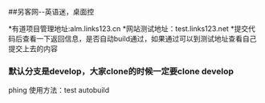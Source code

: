 ##另客网--英语迷，桌面控

*有道项目管理地址:alm.links123.cn
*网站测试地址：test.links123.net
*提交代码后查看一下返回信息，是否自动build通过，如果通过可以到测试地址查看自己提交上去的内容

<h3>默认分支是develop，大家clone的时候一定要clone develop</h3>

phing 使用方法：test autobuild